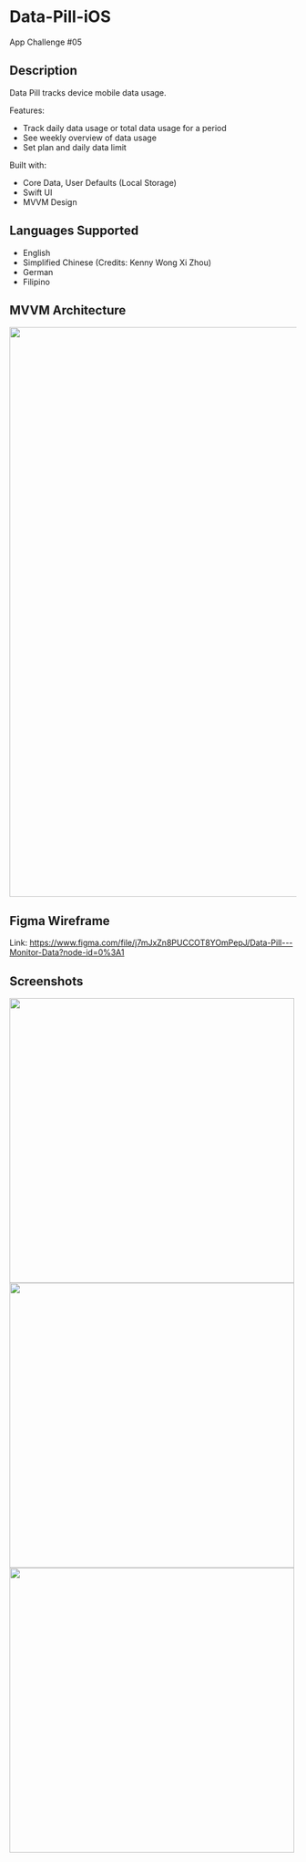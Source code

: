 # Data-Pill-iOS
App Challenge #05

## Description
Data Pill tracks device mobile data usage.

Features:
- Track daily data usage or total data usage for a period
- See weekly overview of data usage
- Set plan and daily data limit

Built with:
- Core Data, User Defaults (Local Storage)
- Swift UI 
- MVVM Design

## Languages Supported
- English
- Simplified Chinese (Credits: Kenny Wong Xi Zhou)
- German
- Filipino

## MVVM Architecture

<img src="https://user-images.githubusercontent.com/51541224/211184398-165e26e8-e7a0-43dd-9094-db7526680e49.png" width="1000">

## Figma Wireframe
Link: https://www.figma.com/file/j7mJxZn8PUCCOT8YOmPepJ/Data-Pill---Monitor-Data?node-id=0%3A1

## Screenshots

<img src="https://user-images.githubusercontent.com/51541224/210128016-73d6d2c6-1ed8-443d-aa21-42a97e0d8f97.png" width="500">
<img src="https://user-images.githubusercontent.com/51541224/210128023-f7f965ed-b1df-4f7b-bd5c-95f9e9c17bf9.png" width="500">
<img src="https://user-images.githubusercontent.com/51541224/200107818-15d136d0-30ef-4b9b-a59b-e01a75b5dccf.png" width="500">
